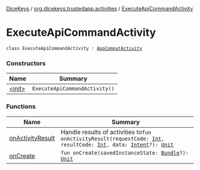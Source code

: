[DiceKeys](../../index.md) / [org.dicekeys.trustedapp.activities](../index.md) / [ExecuteApiCommandActivity](./index.md)

# ExecuteApiCommandActivity

`class ExecuteApiCommandActivity : `[`AppCompatActivity`](https://developer.android.com/reference/androidx/androidx/appcompat/app/AppCompatActivity.html)

### Constructors

| Name | Summary |
|---|---|
| [&lt;init&gt;](-init-.md) | `ExecuteApiCommandActivity()` |

### Functions

| Name | Summary |
|---|---|
| [onActivityResult](on-activity-result.md) | Handle results of activities to`fun onActivityResult(requestCode: `[`Int`](https://kotlinlang.org/api/latest/jvm/stdlib/kotlin/-int/index.html)`, resultCode: `[`Int`](https://kotlinlang.org/api/latest/jvm/stdlib/kotlin/-int/index.html)`, data: `[`Intent`](https://developer.android.com/reference/android/content/Intent.html)`?): `[`Unit`](https://kotlinlang.org/api/latest/jvm/stdlib/kotlin/-unit/index.html) |
| [onCreate](on-create.md) | `fun onCreate(savedInstanceState: `[`Bundle`](https://developer.android.com/reference/android/os/Bundle.html)`?): `[`Unit`](https://kotlinlang.org/api/latest/jvm/stdlib/kotlin/-unit/index.html) |
